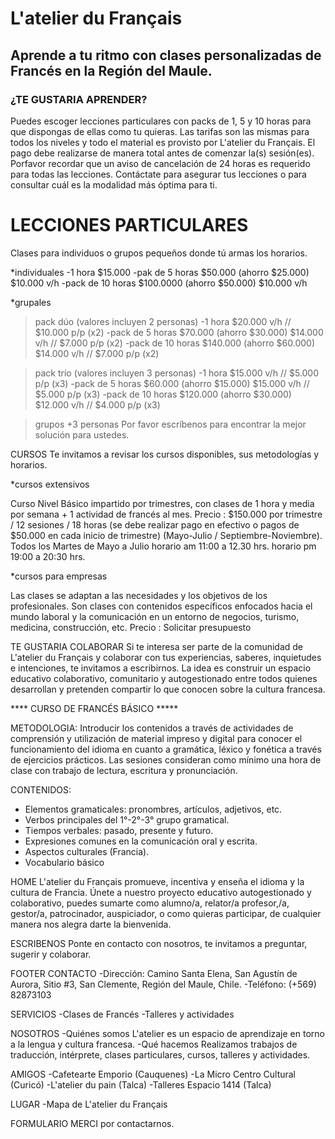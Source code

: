 # L'atelier du Français
## Aprende a tu ritmo con clases personalizadas de Francés en la Región del Maule.

### ¿TE GUSTARIA APRENDER?
Puedes escoger lecciones particulares con packs de 1, 5 y 10 horas para que dispongas de ellas como tu quieras.
Las tarifas son las mismas para todos los niveles y todo el material es provisto por L'atelier du Français. 
El pago debe realizarse de manera total antes de comenzar la(s) sesión(es).
Porfavor recordar que un aviso de cancelación de 24 horas es requerido para todas las lecciones.
Contáctate para asegurar tus lecciones o para consultar cuál es la modalidad más óptima para ti.

# LECCIONES PARTICULARES
Clases para individuos o grupos pequeños donde tú armas los horarios. 

*individuales
-1 hora $15.000
-pak de 5 horas $50.000 (ahorro $25.000) $10.000 v/h
-pack de 10 horas $100.0000 (ahorro $50.000) $10.000 v/h

*grupales

> pack dúo (valores incluyen 2 personas)
-1 hora $20.000 v/h // $10.000 p/p (x2)
-pack de 5 horas $70.000 (ahorro $30.000) $14.000 v/h // $7.000 p/p (x2)
-pack de 10 horas $140.000 (ahorro $60.000) $14.000 v/h // $7.000 p/p (x2)

> pack trío (valores incluyen 3 personas)
-1 hora $15.000 v/h // $5.000 p/p (x3)
-pack de 5 horas $60.000 (ahorro $15.000) $15.000 v/h // $5.000 p/p (x3)
-pack de 10 horas $120.000 (ahorro $30.000) $12.000 v/h // $4.000 p/p (x3)

> grupos +3 personas
Por favor escríbenos para encontrar la mejor solución para ustedes.

CURSOS
Te invitamos a revisar los cursos disponibles, sus metodologías y horarios.

*cursos extensivos 

Curso Nivel Básico impartido por trimestres, con clases de 1 hora y media por semana + 1 actividad de francés al mes. 
Precio : $150.000 por trimestre / 12 sesiones / 18 horas (se debe realizar pago en efectivo o pagos de $50.000 en cada inicio de trimestre)
(Mayo-Julio / Septiembre-Noviembre).
Todos los Martes de Mayo a Julio
horario am 11:00 a 12.30 hrs.
horario pm 19:00 a 20:30 hrs. 

*cursos para empresas

Las clases se adaptan a las necesidades y los objetivos de los profesionales. Son clases con contenidos específicos enfocados hacia el mundo laboral y la comunicación en un entorno de negocios, turismo, medicina, construcción, etc.
Precio : Solicitar presupuesto


TE GUSTARIA COLABORAR
Si te interesa ser parte de la comunidad de L'atelier du Français y colaborar con tus experiencias, saberes, inquietudes e intenciones, te invitamos a escribirnos. La idea es construir un espacio educativo colaborativo, comunitario y autogestionado entre todos quienes desarrollan y pretenden compartir lo que conocen sobre la cultura francesa.


**** CURSO DE FRANCÉS BÁSICO *****

METODOLOGIA:
Introducir los contenidos a través de actividades de comprensión y utilización de material impreso y digital para conocer el funcionamiento del idioma en cuanto a gramática, léxico y fonética a través de ejercicios prácticos. 
Las sesiones consideran como mínimo una hora de clase con trabajo de lectura, escritura y pronunciación. 

CONTENIDOS:
- Elementos gramaticales: pronombres, artículos, adjetivos, etc.
- Verbos principales del 1°-2°-3° grupo gramatical.
- Tiempos verbales: pasado, presente y futuro.
- Expresiones comunes en la comunicación oral y escrita.
- Aspectos culturales (Francia).
- Vocabulario básico

HOME
L'atelier du Français promueve, incentiva y enseña el idioma y la cultura de Francia.
Únete a nuestro proyecto educativo autogestionado y colaborativo, puedes 
sumarte como alumno/a, relator/a profesor,/a, gestor/a, patrocinador, auspiciador, o
como quieras participar, de cualquier manera nos alegra darte la bienvenida.

ESCRIBENOS
Ponte en contacto con nosotros, te invitamos a preguntar, sugerir y colaborar.

FOOTER
CONTACTO
-Dirección: Camino Santa Elena, San Agustín de Aurora, Sitio #3, San Clemente, Región del Maule, Chile.
-Teléfono: (+569) 82873103

SERVICIOS
-Clases de Francés
-Talleres y actividades

NOSOTROS
-Quiénes somos
L'atelier es un espacio de aprendizaje en torno a la lengua y cultura francesa.
-Qué hacemos
Realizamos trabajos de traducción, intérprete, clases particulares, cursos, talleres y actividades.

AMIGOS
-Cafetearte Emporio (Cauquenes)
-La Micro Centro Cultural (Curicó)
-L'atelier du pain (Talca)
-Talleres Espacio 1414 (Talca)

LUGAR
-Mapa de L'atelier du Français

FORMULARIO
MERCI por contactarnos.
